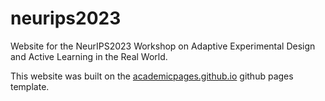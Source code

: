 # neurips2023

Website for the NeurIPS2023 Workshop on Adaptive Experimental Design and Active Learning in the Real World.

This website was built on the [academicpages.github.io](https://github.com/academicpages/academicpages.github.io) github pages template.
